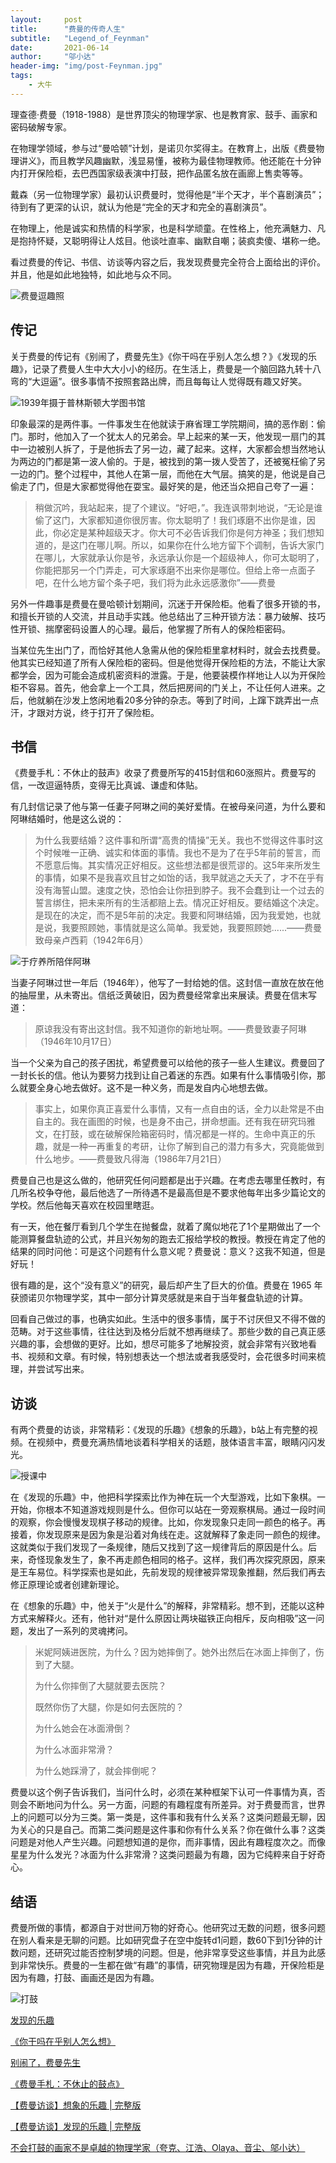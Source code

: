 ```yaml
---
layout:     post
title:      "费曼的传奇人生"
subtitle:   "Legend_of_Feynman"
date:       2021-06-14
author:     "邬小达"
header-img: "img/post-Feynman.jpg"
tags:
    - 大牛
---
```


理查德·费曼（1918-1988）是世界顶尖的物理学家、也是教育家、鼓手、画家和密码破解专家。

在物理学领域，参与过“曼哈顿”计划，是诺贝尔奖得主。在教育上，出版《费曼物理讲义》，而且教学风趣幽默，浅显易懂，被称为最佳物理教师。他还能在十分钟内打开保险柜，去巴西国家级表演中打鼓，把作品匿名放在画廊上售卖等等。

戴森（另一位物理学家）最初认识费曼时，觉得他是“半个天才，半个喜剧演员”；待到有了更深的认识，就认为他是“完全的天才和完全的喜剧演员”。

在物理上，他是诚实和热情的科学家，也是科学顽童。在性格上，他充满魅力、凡是抱持怀疑，又聪明得让人炫目。他谈吐直率、幽默自嘲；装疯卖傻、堪称一绝。

看过费曼的传记、书信、访谈等内容之后，我发现费曼完全符合上面给出的评价。并且，他是如此地独特，如此地与众不同。

![费曼逗趣照](https://i.loli.net/2021/06/14/5uv9sGWRS8kFElp.jpg)

## 传记

关于费曼的传记有《别闹了，费曼先生》《你干吗在乎别人怎么想？》《发现的乐趣》，记录了费曼人生中大大小小的经历。在生活上，费曼是一个脑回路九转十八弯的“大逗逼”。很多事情不按照套路出牌，而且每每让人觉得既有趣又好笑。

![1939年摄于普林斯顿大学图书馆](https://i.loli.net/2021/06/14/KOtfAunghq3HpLe.jpg)

印象最深的是两件事。一件事发生在他就读于麻省理工学院期间，搞的恶作剧：偷门。那时，他加入了一个犹太人的兄弟会。早上起来的某一天，他发现一扇门的其中一边被别人拆了，于是他拆去了另一边，藏了起来。这样，大家都会想当然地认为两边的门都是第一波人偷的。于是，被找到的第一拨人受苦了，还被冤枉偷了另一边的门。整个过程中，其他人在第一层，而他在大气层。搞笑的是，他说是自己偷走了门，但是大家都觉得他在耍宝。最好笑的是，他还当众把自己夸了一遍：

>稍做沉吟，我站起来，提了个建议。“好吧，”。我连讽带刺地说，“无论是谁偷了这门，大家都知道你很厉害。你太聪明了！我们琢磨不出你是谁，因此，你必定是某种超级天才。你大可不必告诉我们你是何方神圣；我们想知道的，是这门在哪儿啊。所以，如果你在什么地方留下个调制，告诉大家门在哪儿，大家就承认你是爷，永远承认你是一个超级神人，你可太聪明了，你能把那另一个门弄走，可大家琢磨不出来你是哪位。但给上帝一点面子吧，在什么地方留个条子吧，我们将为此永远感激你”——费曼

另外一件趣事是费曼在曼哈顿计划期间，沉迷于开保险柜。他看了很多开锁的书，和擅⻓开锁的⼈交流，并且动手实践。他总结出了三种开锁⽅法：暴力破解、技巧性开锁、揣摩密码设置人的心理。最后，他掌握了所有⼈的保险柜密码。

当某位先生出门了，而恰好其他人急需从他的保险柜里拿材料时，就会去找费曼。他其实已经知道了所有人保险柜的密码。但是他觉得开保险柜的方法，不能让大家都学会，因为可能会造成机密资料的泄露。于是，他要装模作样地让人以为开保险柜不容易。首先，他会拿上一个工具，然后把房间的门关上，不让任何人进来。之后，他就躺在沙发上悠闲地看20多分钟的杂志。等到了时间，上蹿下跳弄出一点汗，才跟对方说，终于打开了保险柜。

## 书信

《费曼手札：不休止的鼓声》收录了费曼所写的415封信和60涨照片。费曼写的信，一改逗逼特质，变得无比真诚、谦虚和体贴。

有几封信记录了他与第一任妻子阿琳之间的美好爱情。在被母亲问道，为什么要和阿琳结婚时，他是这么说的：

> 为什么我要结婚？这件事和所谓“高贵的情操”无关。我也不觉得这件事时这个时候唯一正确、诚实和体面的事情。我也不是为了在乎5年前的誓言，而不愿意后悔。其实情况正好相反。这些想法都是很荒谬的。这5年来所发生的事情，如果不是我喜欢且甘之如饴的话，我早就逃之夭夭了，才不在乎有没有海誓山盟。速度之快，恐怕会让你扭到脖子。我不会蠢到让一个过去的誓言绑住，把未来所有的生活都赔上去。情况正好相反。要结婚这个决定。是现在的决定，而不是5年前的决定。我要和阿琳结婚，因为我爱她，也就是说，我要照顾她，事情就是这么简单。我爱她，我要照顾她......——费曼致母亲卢西莉（1942年6月） 

![于疗养所陪伴阿琳](https://i.loli.net/2021/06/14/DkiUMg41JHeSv6Z.png)

当妻子阿琳过世一年后（1946年），他写了一封给她的信。这封信一直放在放在他的抽屉里，从未寄出。信纸泛黄破旧，因为费曼经常拿出来展读。费曼在信末写道：

> 原谅我没有寄出这封信。我不知道你的新地址啊。——费曼致妻子阿琳（1946年10月17日）

当一个父亲为自己的孩子困扰，希望费曼可以给他的孩子一些人生建议。费曼回了一封长长的信。他认为要努力找到让自己着迷的东西。如果有什么事情吸引你，那么就要全身心地去做好。这不是一种义务，而是发自内心地想去做。

> 事实上，如果你真正喜爱什么事情，又有一点自由的话，全力以赴常是不由自主的。我在画图的时候，也是身不由己，拼命想画。还有我在研究玛雅文，在打鼓，或在破解保险箱密码时，情况都是一样的。生命中真正的乐趣，就是一种一再重复的考研，让你了解到自己的潜力有多大，究竟能做到什么地步。——费曼致凡得海（1986年7月21日）

费曼自己也是这么做的，他研究任何问题都是出于兴趣。在考虑去哪里任教时，有几所名校争夺他，最后他选了一所待遇不是最高但是不要求他每年出多少篇论文的学校。然后他每天喜欢在校园里瞎逛。

有一天，他在餐厅看到几个学生在抛餐盘，就着了魔似地花了1个星期做出了一个能测算餐盘轨迹的公式，并且兴匆匆的跑去汇报给学校的教授。教授在肯定了他的结果的同时问他：可是这个问题有什么意义呢？费曼说：意义？这我不知道，但是好玩！

很有趣的是，这个“没有意义”的研究，最后却产生了巨大的价值。费曼在 1965 年获颁诺贝尔物理学奖，其中一部分计算灵感就是来自于当年餐盘轨迹的计算。

回看自己做过的事，也确实如此。生活中的很多事情，属于不讨厌但又不得不做的范畴。对于这些事情，往往达到及格分后就不想再继续了。那些少数的自己真正感兴趣的事，会想做的更好。比如，想尽可能多了地解投资，就会非常有兴致地看书、视频和文章。有时候，特别想表达一个想法或者我感受时，会花很多时间来梳理，并尝试写出来。

## 访谈

有两个费曼的访谈，非常精彩：《发现的乐趣》《想象的乐趣》，b站上有完整的视频。在视频中，费曼充满热情地谈着科学相关的话题，肢体语言丰富，眼睛闪闪发光。

![授课中](/Users/wuxianda/Desktop/MyNote/wuxiaoda.github.io/img/lHhtnKF3qiB4Mep.jpg)

在《发现的乐趣》中，他把科学探索比作为神在玩一个大型游戏，比如下象棋。一开始，你根本不知道游戏规则是什么。但你可以站在一旁观察棋局。通过一段时间的观察，你会慢慢发现棋子移动的规律。比如，你发现象只走同一颜色的格子。再接着，你发现原来是因为象是沿着对角线在走。这就解释了象走同一颜色的规律。这就类似于我们发现了一条规律，随后又找到了这一规律背后的原因是什么。后来，奇怪现象发生了，象不再走颜色相同的格子。这样，我们再次探究原因，原来是王车易位。科学探索也是如此，先前发现的规律被异常现象推翻，然后我们再去修正原理论或者创建新理论。

在《想象的乐趣》中，他关于“火是什么”的解释，非常精彩。想不到，还能以这种方式来解释火。还有，他针对“是什么原因让两块磁铁正向相斥，反向相吸”这一问题，发出了一系列的灵魂拷问。

> 米妮阿姨进医院，为什么？因为她摔倒了。她外出然后在冰面上摔倒了，伤到了大腿。
>
> 为什么你摔倒了大腿就要去医院？
>
> 既然你伤了大腿，你是如何去医院的？
>
> 为什么她会在冰面滑倒？
>
> 为什么冰面非常滑？
>
> 为什么她踩滑了，就会摔倒呢？

费曼以这个例子告诉我们，当问什么时，必须在某种框架下认可一件事情为真，否则会不断地问为什么。另一方面，问题的有趣程度有所差异。对于费曼而言，世界上的问题可以分为三类。第一类是，这件事和我有什么关系？这类问题最无聊，因为关心的只是自己。而第二类问题是这件事和你有什么关系？你在做什么事？这类问题是对他人产生兴趣。问题想知道的是你，而非事情，因此有趣程度次之。而像星星为什么发光？冰面为什么非常滑？这类问题最为有趣，因为它纯粹来自于好奇心。

## 结语

费曼所做的事情，都源自于对世间万物的好奇心。他研究过无数的问题，很多问题在别人看来是无聊的问题。比如研究盘子在空中旋转d1问题，数60下到1分钟的计数问题，还研究过能否控制梦境的问题。但是，他非常享受这些事情，并且为此感到非常快乐。费曼的一生都在做“有趣”的事情，研究物理是因为有趣，开保险柜是因为有趣，打鼓、画画还是因为有趣。

![打鼓](https://i.loli.net/2021/06/14/QPsZiVzxoqMyhtd.png)

[发现的乐趣](https://book.douban.com/subject/26776967/)

[《你干吗在乎别人怎么想》](https://book.douban.com/subject/1318796/)

[别闹了，费曼先生](https://book.douban.com/subject/1037602/)

[《费曼手札：不休止的鼓点》](https://book.douban.com/subject/33413970/)

[【费曼访谈】想象的乐趣 | 完整版](https://www.bilibili.com/video/BV1wo4y197nX)

[【费曼访谈】发现的乐趣 | 完整版](https://www.bilibili.com/video/BV1PK4y1U7aC)

[不会打鼓的画家不是卓越的物理学家（夸克、江浩、Olaya、⾳尘、邬⼩达）](https://www.bilibili.com/video/BV1uD4y1S7yh?from=search&seid=133032864700956970)

